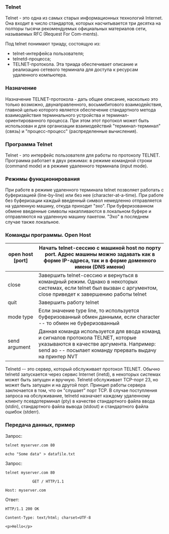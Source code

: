 
### Telnet
Telnet - это одна из самых старых информационных технологий Internet. Она входит в число стандартов, которых насчитывается три десятка на полторы тысячи рекомендуемых официальных материалов сети, называемых RFC (Request For Com-ments).

Под telnet понимают триаду, состоящую из:
- telnet-интерфейса пользователя;
- telnetd-процесса;
- TELNET-протокола.
Эта триада обеспечивает описание и реализацию сетевого терминала для доступа к ресурсам удаленного компьютера.

### Назначение
Назначение TELNET-протокола - дать общее описание, насколько это только возможно, двунаправленного, восьмибитового взаимодействия, главной целью которого является обеспечение стандартного метода взаимодействия терминального устройства и терминал-ориентированного процесса. При этом этот протокол может быть использован и для организации взаимодействий "терминал-терминал" (связь) и "процесс-процесс" (распределенные вычисления).

### Программа Telnet
Telnet - это интерфейс пользователя для работы по протоколу TELNET. Программа работает в двух режимах: в режиме командной строки (command mode) и в режиме удаленного терминала (input mode).
### Режимы функционирования
При работе в режиме удаленного терминала telnet позволяет работать с буферизацией (line-by-line) или без нее (character-at-a-time). При работе без буферизации каждый введенный символ немедленно отправляется на удаленную машину, откуда приходит "эхо". При буферизованном обмене введенные символы накапливаются в локальном буфере и отправляются на удаленную машину пакетом. "Эхо" в последнем случае также локальное.

### Команды программы. Open Host

| open host [port] | Начать telnet-сессию с машиной host по порту port. Адрес машины можно задавать как в форме IP-адреса, так и в форме доменного имени (DNS имени)                                          |
| ---------------- | ---------------------------------------------------------------------------------------------------------------------------------------------------------------------------------------- |
| close            | Завершить telnet-сессию и вернуться в командный режим. Однако в некоторых системах, если telnet был вызван с аргументом, close приведет к завершению работы telnet                       |
| quit             | Завершить работу telnet                                                                                                                                                                  |
| mode type        | Если значение type line, то используется буферизованный обмен данными, если character -- то обмен не буферизованный                                                                      |
| send argument    | Данная команда используется для ввода команд и сигналов протокола TELNET, которые указываются в качестве аргумента. Например: send ao -- посылает команду прервать выдачу на принтер NVT |

Telnetd -- это сервер, который обслуживает протокол TELNET. Обычно telnetd запускается через сервис Internet (inetd), в некоторых системах может быть запущен и вручную. Telnetd обслуживает TCP-порт 23, но может быть запущен и на другой порт.
Принцип работы сервера заключается в том, что он "слушает" порт TCP. В случае поступления запроса на обслуживание, telnetd назначает каждому удаленному клиенту псевдотерминал (pty) в качестве стандартного файла ввода (stdin), стандартного файла вывода (stdout) и стандартного файла ошибок (stderr).

### Передача данных, пример

Запрос:
```
telnet myserver.com 80

echo "Some data" > datafile.txt
```
Запрос:
```
telnet myserver.com 80

            GET / HTTP/1.1

Host: myserver.com
```
Ответ:
```
HTTP/1.1 200 OK

Content-Type: text/html; charset=UTF-8

<p>Hello</p>
```